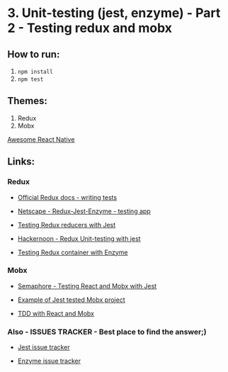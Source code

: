# 3. Unit-testing (jest, enzyme) - Part 2 - Testing redux and mobx

## How to run:

1. `npm install`
2. `npm test`

## Themes:

1. Redux
1. Mobx

[Awesome React Native](https://github.com/jondot/awesome-react-native)
## Links:
### Redux
- [Official Redux docs - writing tests](https://redux.js.org/recipes/writing-tests)

- [Netscape - Redux-Jest-Enzyme - testing app](https://medium.com/netscape/testing-a-react-redux-app-using-jest-and-enzyme-b349324803a9)

- [Testing Redux reducers with Jest](https://medium.com/@netxm/testing-redux-reducers-with-jest-6653abbfe3e1)

- [Hackernoon - Redux Unit-testing with jest](https://hackernoon.com/redux-unit-testing-with-jest-f3a18f387f75)

- [Testing Redux container with Enzyme](https://medium.com/@visualskyrim/test-your-redux-container-with-enzyme-a0e10c0574ec)

### Mobx
- [Semaphore - Testing React and Mobx with Jest](https://semaphoreci.com/community/tutorials/how-to-test-react-and-mobx-with-jest?utm_content=buffer15b42&utm_medium=social&utm_source=twitter.com&utm_campaign=buffer)

- [Example of Jest tested Mobx project](https://github.com/huashiyiqike/mobx-jest-test/tree/master/6-mobx-react)

- [TDD with React and Mobx](http://engineering.pivotal.io/post/tdd-mobx/)

### Also - ISSUES TRACKER - Best place to find the answer;)
- [Jest issue tracker](https://github.com/facebook/jest/issues?utf8=%E2%9C%93&q=)

- [Enzyme issue tracker](https://github.com/airbnb/enzyme/issues?utf8=%E2%9C%93&q=)

